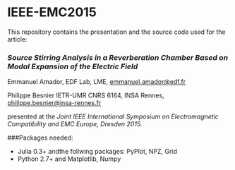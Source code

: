 # IEEE-EMC2015
This repository contains the presentation and the source code used for the article:
### *Source Stirring Analysis in a Reverberation Chamber Based on Modal Expansion of the Electric Field*
Emmanuel Amador, EDF Lab, LME, emmanuel.amador@edf.fr

Philippe Besnier IETR-UMR CNRS 6164, INSA Rennes, philippe.besnier@insa-rennes.fr

presented at the *Joint IEEE International Symposium on Electromagnetic Compatibility and EMC Europe, Dresden 2015.*

###Packages needed:
- Julia 0.3+ andthe follwing packages: PyPlot, NPZ, Grid
- Python 2.7+ and Matplotlib, Numpy


